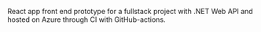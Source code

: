 
React app front end prototype for a fullstack project with .NET Web API and hosted on Azure through CI with GitHub-actions.

